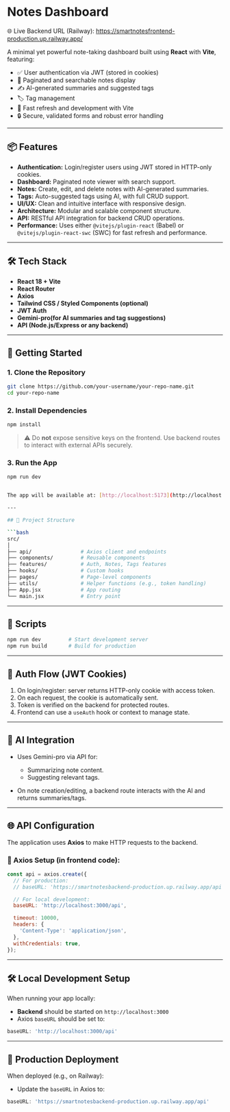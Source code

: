 # Notes Dashboard

  🌐 Live Backend URL (Railway):
  https://smartnotesfrontend-production.up.railway.app/  
  
A minimal yet powerful note-taking dashboard built using **React** with **Vite**, featuring:

* ✅ User authentication via JWT (stored in cookies)
* 📄 Paginated and searchable notes display
* ✍️ AI-generated summaries and suggested tags
* 🏷️ Tag management
* 🚀 Fast refresh and development with Vite
* 🔒 Secure, validated forms and robust error handling

---

## 📦 Features

* **Authentication:** Login/register users using JWT stored in HTTP-only cookies.
* **Dashboard:** Paginated note viewer with search support.
* **Notes:** Create, edit, and delete notes with AI-generated summaries.
* **Tags:** Auto-suggested tags using AI, with full CRUD support.
* **UI/UX:** Clean and intuitive interface with responsive design.
* **Architecture:** Modular and scalable component structure.
* **API:** RESTful API integration for backend CRUD operations.
* **Performance:** Uses either `@vitejs/plugin-react` (Babel) or `@vitejs/plugin-react-swc` (SWC) for fast refresh and performance.

---

## 🛠️ Tech Stack

* **React 18 + Vite**
* **React Router**
* **Axios**
* **Tailwind CSS / Styled Components (optional)**
* **JWT Auth**
* **Gemini-pro(for AI summaries and tag suggestions)**
* **API (Node.js/Express or any backend)**

---

## 🚀 Getting Started

### 1. Clone the Repository

```bash
git clone https://github.com/your-username/your-repo-name.git
cd your-repo-name
```

### 2. Install Dependencies

```bash
npm install
```

> ⚠️ Do **not** expose sensitive keys on the frontend. Use backend routes to interact with external APIs securely.

### 3. Run the App

```bash
npm run dev


The app will be available at: [http://localhost:5173](http://localhost:5173)

---

## 📁 Project Structure

```bash
src/
│
├── api/                # Axios client and endpoints
├── components/         # Reusable components
├── features/           # Auth, Notes, Tags features
├── hooks/              # Custom hooks
├── pages/              # Page-level components
├── utils/              # Helper functions (e.g., token handling)
├── App.jsx             # App routing
└── main.jsx            # Entry point
```

---

## 📌 Scripts

```bash
npm run dev         # Start development server
npm run build       # Build for production
```

---

## 🔐 Auth Flow (JWT Cookies)

1. On login/register: server returns HTTP-only cookie with access token.
2. On each request, the cookie is automatically sent.
3. Token is verified on the backend for protected routes.
4. Frontend can use a `useAuth` hook or context to manage state.

---

## 🧠 AI Integration

* Uses Gemini-pro via API for:

  * Summarizing note content.
  * Suggesting relevant tags.
* On note creation/editing, a backend route interacts with the AI and returns summaries/tags.

---
## 🌐 API Configuration

The application uses **Axios** to make HTTP requests to the backend.

### 🔧 Axios Setup (in frontend code):

```js
const api = axios.create({
  // For production:
  // baseURL: 'https://smartnotesbackend-production.up.railway.app/api',

  // For local development:
  baseURL: 'http://localhost:3000/api',

  timeout: 10000,
  headers: {
    'Content-Type': 'application/json',
  },
  withCredentials: true,
});
```

---

## 🛠️ Local Development Setup

When running your app locally:

* **Backend** should be started on `http://localhost:3000`
* Axios `baseURL` should be set to:

```js
baseURL: 'http://localhost:3000/api'
```

---

## 🚀 Production Deployment

When deployed (e.g., on Railway):

* Update the `baseURL` in Axios to:

```js
baseURL: 'https://smartnotesbackend-production.up.railway.app/api'
```
